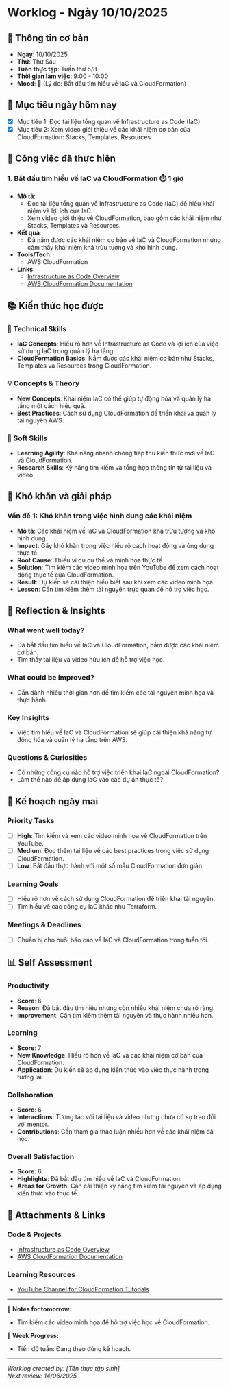 # Worklog - Ngày 10/10/2025

## 📅 Thông tin cơ bản
- **Ngày**: 10/10/2025
- **Thứ**: Thứ Sáu
- **Tuần thực tập**: Tuần thứ 5/8
- **Thời gian làm việc**: 9:00 - 10:00
- **Mood**: 📖 (Lý do: Bắt đầu tìm hiểu về IaC và CloudFormation)

## 🎯 Mục tiêu ngày hôm nay
- [x] Mục tiêu 1: Đọc tài liệu tổng quan về Infrastructure as Code (IaC)
- [x] Mục tiêu 2: Xem video giới thiệu về các khái niệm cơ bản của CloudFormation: Stacks, Templates, Resources

## 💼 Công việc đã thực hiện

### 1. Bắt đầu tìm hiểu về IaC và CloudFormation ⏱️ 1 giờ
- **Mô tả**: 
  - Đọc tài liệu tổng quan về Infrastructure as Code (IaC) để hiểu khái niệm và lợi ích của IaC.
  - Xem video giới thiệu về CloudFormation, bao gồm các khái niệm như Stacks, Templates và Resources.
- **Kết quả**: 
  - Đã nắm được các khái niệm cơ bản về IaC và CloudFormation nhưng cảm thấy khái niệm khá trừu tượng và khó hình dung.
- **Tools/Tech**: 
  - AWS CloudFormation
- **Links**: 
  - [Infrastructure as Code Overview](https://aws.amazon.com/infrastructure-as-code/)
  - [AWS CloudFormation Documentation](https://aws.amazon.com/cloudformation/)

## 📚 Kiến thức học được

### 🔧 Technical Skills
- **IaC Concepts**: Hiểu rõ hơn về Infrastructure as Code và lợi ích của việc sử dụng IaC trong quản lý hạ tầng.
- **CloudFormation Basics**: Nắm được các khái niệm cơ bản như Stacks, Templates và Resources trong CloudFormation.

### 💡 Concepts & Theory
- **New Concepts**: Khái niệm IaC có thể giúp tự động hóa và quản lý hạ tầng một cách hiệu quả.
- **Best Practices**: Cách sử dụng CloudFormation để triển khai và quản lý tài nguyên AWS.

### 🤝 Soft Skills
- **Learning Agility**: Khả năng nhanh chóng tiếp thu kiến thức mới về IaC và CloudFormation.
- **Research Skills**: Kỹ năng tìm kiếm và tổng hợp thông tin từ tài liệu và video.

## 🚧 Khó khăn và giải pháp

### Vấn đề 1: Khó khăn trong việc hình dung các khái niệm
- **Mô tả**: Các khái niệm về IaC và CloudFormation khá trừu tượng và khó hình dung.
- **Impact**: Gây khó khăn trong việc hiểu rõ cách hoạt động và ứng dụng thực tế.
- **Root Cause**: Thiếu ví dụ cụ thể và minh họa thực tế.
- **Solution**: Tìm kiếm các video minh họa trên YouTube để xem cách hoạt động thực tế của CloudFormation.
- **Result**: Dự kiến sẽ cải thiện hiểu biết sau khi xem các video minh họa.
- **Lesson**: Cần tìm kiếm thêm tài nguyên trực quan để hỗ trợ việc học.

## 🤔 Reflection & Insights

### What went well today?
- Đã bắt đầu tìm hiểu về IaC và CloudFormation, nắm được các khái niệm cơ bản.
- Tìm thấy tài liệu và video hữu ích để hỗ trợ việc học.

### What could be improved?
- Cần dành nhiều thời gian hơn để tìm kiếm các tài nguyên minh họa và thực hành.

### Key Insights
- Việc tìm hiểu về IaC và CloudFormation sẽ giúp cải thiện khả năng tự động hóa và quản lý hạ tầng trên AWS.

### Questions & Curiosities
- Có những công cụ nào hỗ trợ việc triển khai IaC ngoài CloudFormation?
- Làm thế nào để áp dụng IaC vào các dự án thực tế?

## 📅 Kế hoạch ngày mai

### Priority Tasks
- [ ] **High**: Tìm kiếm và xem các video minh họa về CloudFormation trên YouTube.
- [ ] **Medium**: Đọc thêm tài liệu về các best practices trong việc sử dụng CloudFormation.
- [ ] **Low**: Bắt đầu thực hành với một số mẫu CloudFormation đơn giản.

### Learning Goals
- [ ] Hiểu rõ hơn về cách sử dụng CloudFormation để triển khai tài nguyên.
- [ ] Tìm hiểu về các công cụ IaC khác như Terraform.

### Meetings & Deadlines
- [ ] Chuẩn bị cho buổi báo cáo về IaC và CloudFormation trong tuần tới.

## 📊 Self Assessment

### Productivity
- **Score**: 6
- **Reason**: Đã bắt đầu tìm hiểu nhưng còn nhiều khái niệm chưa rõ ràng.
- **Improvement**: Cần tìm kiếm thêm tài nguyên và thực hành nhiều hơn.

### Learning
- **Score**: 7
- **New Knowledge**: Hiểu rõ hơn về IaC và các khái niệm cơ bản của CloudFormation.
- **Application**: Dự kiến sẽ áp dụng kiến thức vào việc thực hành trong tương lai.

### Collaboration
- **Score**: 6
- **Interactions**: Tương tác với tài liệu và video nhưng chưa có sự trao đổi với mentor.
- **Contributions**: Cần tham gia thảo luận nhiều hơn về các khái niệm đã học.

### Overall Satisfaction
- **Score**: 6
- **Highlights**: Đã bắt đầu tìm hiểu về IaC và CloudFormation.
- **Areas for Growth**: Cần cải thiện kỹ năng tìm kiếm tài nguyên và áp dụng kiến thức vào thực tế.

## 📎 Attachments & Links

### Code & Projects
- [Infrastructure as Code Overview](https://aws.amazon.com/infrastructure-as-code/)
- [AWS CloudFormation Documentation](https://aws.amazon.com/cloudformation/)

### Learning Resources
- [YouTube Channel for CloudFormation Tutorials](https://www.youtube.com/results?search_query=aws+cloudformation)

---

**📝 Notes for tomorrow:**
- Tìm kiếm các video minh họa để hỗ trợ việc học về CloudFormation.

**🎯 Week Progress:**
- Tiến độ tuần: Đang theo đúng kế hoạch.

---
*Worklog created by: [Tên thực tập sinh]*  
*Next review: 14/06/2025*
